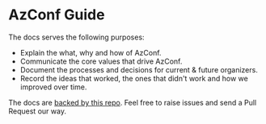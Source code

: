 # AzConf Guide

The docs serves the following purposes:

- Explain the what, why and how of AzConf.
- Communicate the core values that drive AzConf.
- Document the processes and decisions for current & future organizers.
- Record the ideas that worked, the ones that didn't work and how we improved over time.

The docs are [backed by this repo](https://github.com/azconf-dev/home). Feel free to raise issues and send a Pull Request our way.
